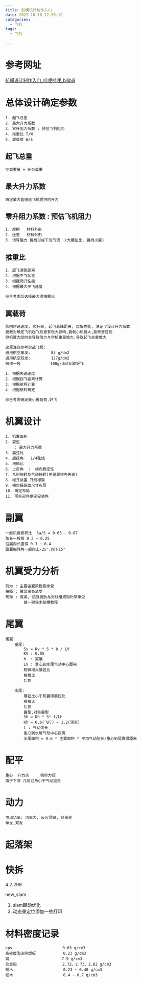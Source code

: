 ```yaml
---
title: 航模设计制作入门
date: 2022-10-18 12:30:12
categories:
  - 飞机
tags:
  - 飞机

---
```


# 参考网址

[航模设计制作入门_哔哩哔哩_bilibili](https://www.bilibili.com/video/BV1ny4y127nZ/?spm_id_from=333.999.0.0&vd_source=745fd1b1f3e42bb544237f6d0bf78bb2)

# 总体设计确定参数

```
1. 起飞总重
2. 最大升力系数
3. 零升阻力系数 : 预估飞机阻力
4. 推重比 T/W
5. 翼载荷 W/S
```

## 起飞总重

```
空载重量 + 任务载重
```

## 最大升力系数

```
确定最大能够给飞机提供的升力
```

## 零升阻力系数 : 预估飞机阻力

```
1. 摩擦   材料外形
2. 压差   材料外形
3. 诱导阻力 翼梢形成下洗气流  (大展弦比, 翼梢小翼)
```

## 推重比

```
1. 起飞滑跑距离
2. 根据平飞状态
3. 根据爬升性能
4. 根据最大平飞速度

综合考虑后选择最大得推重比
```

## 翼载荷

```
影响时速速度, 爬升率, 起飞着陆距离, 盘旋性能, 决定了设计升力系数
翼载对确定飞机起飞总重有很大影响,翼载小机翼大,能改善性能
但机翼大同时会导致阻力与空机重量增大,导致起飞总重增大

这里注意参考实战飞机:
通用航空单发: 	    83 g/dm2 
通用航空双发: 	    127g/dm2
航模一般        	 100g/dm2比较好飞

1. 根据失速速度
2. 根据起飞距离计算
3. 根据航程计算
4. 根据航时确定

综合考虑确定最小翼载荷,好飞
```

# 机翼设计

```
1. 机翼面积
2. 翼型
	: 最大升力系数
3. 展弦比
4. 后掠角   1/4弦线
5. 根梢比
6. 上反角  :  横向稳定性
7. 几何扭转及气动扭转(希望翼根先失速)
8. 增升装置 开缝襟翼
9. 横向操纵面尺寸布局
10. 确定布局
11. 零升迎角确定安装角
```

# 副翼

```
一般机翼面积比  Sa/S = 0.05 - 0.07
弦长一般取 0.2 ~ 0.25
沿展向长度得 0.3 ~ 0.4
副翼偏转角一般向上-25°,向下15°
```

# 机翼受力分析

```
剪力 : 主要由翼梁腹板承受
扭矩 : 翼梁缘条承受
弯矩 : 翼梁, 加强翼肋与张线组成得桁架承受
		做一架轻木航模教程
```

# 尾翼

```
尾翼:
	垂尾:
		Sv = Kv * S * b / LV
		KV : 0.05
		b  : 翼展
		LV : 重心到水尾气动中心距离
		稍微增大展弦比
		根梢比
		后掠
		
	水尾:
		展弦比小于机翼得展弦比
		根梢比
		后掠
		翼型,对称翼型
		Sh = Kh * S* t/LH
		Kh = 0.6(飞行) ~ 1.2(滞空)
		t : 气动弦长
		重心到水尾气动中心距离
		水尾面积 = 0.6 * 主翼面积 * 平均气动弦长/重心到尾翼得距离
```

# 配平

```
重心	升力点 	俯仰力矩
由于下洗 几何迎角小于气动迎角
```

# 动力

```
电动功率: 功率大, 反应灵敏, 续航差
单发,双发
```

# 起落架



# 快拆



4.2.299

new_slam

1.  slam踢动优化
2. 动态重定位添加一些打印



# 材料密度记录

```
eps 					 0.03 g/cm3
高密度泡沫挤塑板 			0.23 g/cm3
钢 						7.9 g/cm3
合金铝					   2.72、2.73、2.82 g/cm3
桐木 					    0.23 ~ 0.40 g/cm3
松木						0.4 ~ 0.7 g/cm3
```

